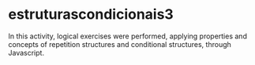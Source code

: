 # estruturascondicionais3


In this activity, logical exercises were performed, applying properties and concepts of repetition structures and conditional structures, through Javascript.

